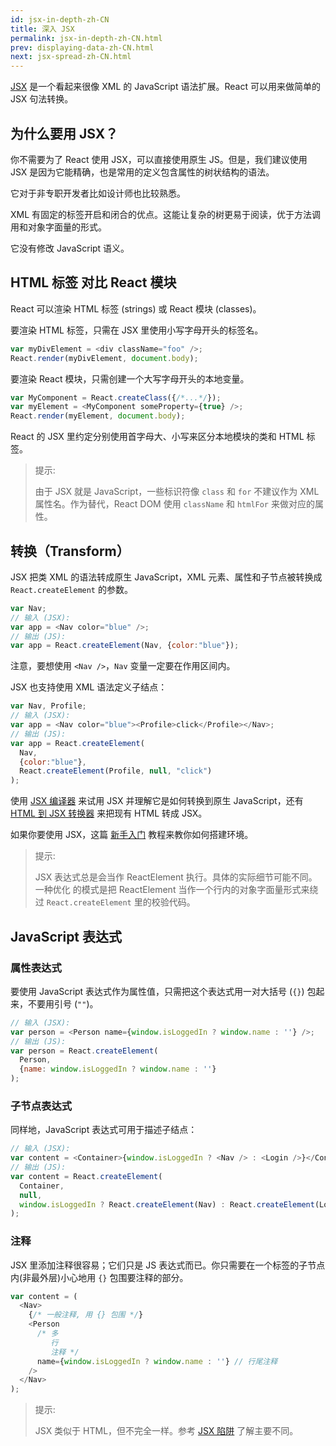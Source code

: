 ```yaml
---
id: jsx-in-depth-zh-CN
title: 深入 JSX
permalink: jsx-in-depth-zh-CN.html
prev: displaying-data-zh-CN.html
next: jsx-spread-zh-CN.html
---
```


[JSX](http://facebook.github.io/jsx/) 是一个看起来很像 XML 的 JavaScript 语法扩展。React 可以用来做简单的 JSX 句法转换。

## 为什么要用 JSX？

你不需要为了 React 使用 JSX，可以直接使用原生 JS。但是，我们建议使用 JSX 是因为它能精确，也是常用的定义包含属性的树状结构的语法。

它对于非专职开发者比如设计师也比较熟悉。

XML 有固定的标签开启和闭合的优点。这能让复杂的树更易于阅读，优于方法调用和对象字面量的形式。

它没有修改 JavaScript 语义。

## HTML 标签 对比 React 模块

React 可以渲染 HTML 标签 (strings) 或 React 模块 (classes)。

要渲染 HTML 标签，只需在 JSX 里使用小写字母开头的标签名。

```javascript
var myDivElement = <div className="foo" />;
React.render(myDivElement, document.body);
```

要渲染 React 模块，只需创建一个大写字母开头的本地变量。

```javascript
var MyComponent = React.createClass({/*...*/});
var myElement = <MyComponent someProperty={true} />;
React.render(myElement, document.body);
```

React 的 JSX 里约定分别使用首字母大、小写来区分本地模块的类和 HTML 标签。

> 提示:
>
> 由于 JSX 就是 JavaScript，一些标识符像 `class` 和 `for` 不建议作为 XML
> 属性名。作为替代，React DOM 使用 `className` 和 `htmlFor` 来做对应的属性。

## 转换（Transform）

JSX 把类 XML 的语法转成原生 JavaScript，XML 元素、属性和子节点被转换成 `React.createElement` 的参数。

```javascript
var Nav;
// 输入 (JSX):
var app = <Nav color="blue" />;
// 输出 (JS):
var app = React.createElement(Nav, {color:"blue"});
```

注意，要想使用 `<Nav />`，`Nav` 变量一定要在作用区间内。

JSX 也支持使用 XML 语法定义子结点：

```javascript
var Nav, Profile;
// 输入 (JSX):
var app = <Nav color="blue"><Profile>click</Profile></Nav>;
// 输出 (JS):
var app = React.createElement(
  Nav,
  {color:"blue"},
  React.createElement(Profile, null, "click")
);
```

使用 [JSX 编译器](/react/jsx-compiler.html) 来试用 JSX 并理解它是如何转换到原生 JavaScript，还有 [HTML 到 JSX 转换器](/react/html-jsx.html) 来把现有 HTML 转成 JSX。

如果你要使用 JSX，这篇 [新手入门](/react/docs/getting-started.html) 教程来教你如何搭建环境。

> 提示:
>
> JSX 表达式总是会当作 ReactElement 执行。具体的实际细节可能不同。一种优化
> 的模式是把 ReactElement 当作一个行内的对象字面量形式来绕过
> `React.createElement` 里的校验代码。

## JavaScript 表达式

### 属性表达式

要使用 JavaScript 表达式作为属性值，只需把这个表达式用一对大括号 (`{}`) 包起来，不要用引号 (`""`)。

```javascript
// 输入 (JSX):
var person = <Person name={window.isLoggedIn ? window.name : ''} />;
// 输出 (JS):
var person = React.createElement(
  Person,
  {name: window.isLoggedIn ? window.name : ''}
);
```

### 子节点表达式

同样地，JavaScript 表达式可用于描述子结点：

```javascript
// 输入 (JSX):
var content = <Container>{window.isLoggedIn ? <Nav /> : <Login />}</Container>;
// 输出 (JS):
var content = React.createElement(
  Container,
  null,
  window.isLoggedIn ? React.createElement(Nav) : React.createElement(Login)
);
```

### 注释

JSX 里添加注释很容易；它们只是 JS 表达式而已。你只需要在一个标签的子节点内(非最外层)小心地用 `{}` 包围要注释的部分。

```javascript
var content = (
  <Nav>
    {/* 一般注释, 用 {} 包围 */}
    <Person
      /* 多
         行
         注释 */
      name={window.isLoggedIn ? window.name : ''} // 行尾注释
    />
  </Nav>
);
```

> 提示:
> 
> JSX 类似于 HTML，但不完全一样。参考 [JSX 陷阱](/react/docs/jsx-gotchas.html) 了解主要不同。
